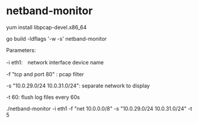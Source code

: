 # netband-monitor
yum install libpcap-devel.x86_64

go build -ldflags '-w -s' netband-monitor

Parameters:

-i eth1:　network interface device name

-f "tcp and port 80" : pcap filter

-s "10.0.29.0/24 10.0.31.0/24": separate network to display

-t 60: flush log files every 60s

./netband-monitor -i eth1 -f "net 10.0.0.0/8" -s "10.0.29.0/24 10.0.31.0/24" -t 5 
